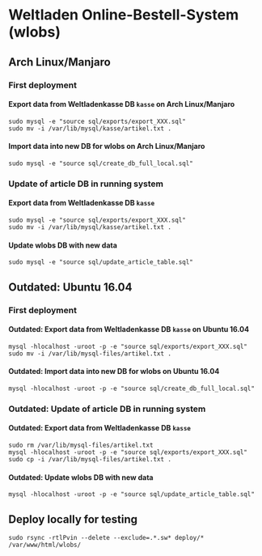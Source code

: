 # Weltladen Online-Bestell-System (wlobs)

## Arch Linux/Manjaro

### First deployment

#### Export data from Weltladenkasse DB `kasse` on Arch Linux/Manjaro

```
sudo mysql -e "source sql/exports/export_XXX.sql"
sudo mv -i /var/lib/mysql/kasse/artikel.txt .
```

#### Import data into new DB for wlobs on Arch Linux/Manjaro

```
sudo mysql -e "source sql/create_db_full_local.sql"
```

### Update of article DB in running system

#### Export data from Weltladenkasse DB `kasse`

```
sudo mysql -e "source sql/exports/export_XXX.sql"
sudo mv -i /var/lib/mysql/kasse/artikel.txt .
```

#### Update wlobs DB with new data

```
sudo mysql -e "source sql/update_article_table.sql"
```

## Outdated: Ubuntu 16.04

### First deployment

#### Outdated: Export data from Weltladenkasse DB `kasse` on Ubuntu 16.04

```
mysql -hlocalhost -uroot -p -e "source sql/exports/export_XXX.sql"
sudo mv -i /var/lib/mysql-files/artikel.txt .
```

#### Outdated: Import data into new DB for wlobs on Ubuntu 16.04

```
mysql -hlocalhost -uroot -p -e "source sql/create_db_full_local.sql"
```

### Outdated: Update of article DB in running system

#### Outdated: Export data from Weltladenkasse DB `kasse`

```
sudo rm /var/lib/mysql-files/artikel.txt
mysql -hlocalhost -uroot -p -e "source sql/exports/export_XXX.sql"
sudo cp -i /var/lib/mysql-files/artikel.txt .
```

#### Outdated: Update wlobs DB with new data

```
mysql -hlocalhost -uroot -p -e "source sql/update_article_table.sql"
```

## Deploy locally for testing

```
sudo rsync -rtlPvin --delete --exclude=.*.sw* deploy/* /var/www/html/wlobs/
```

